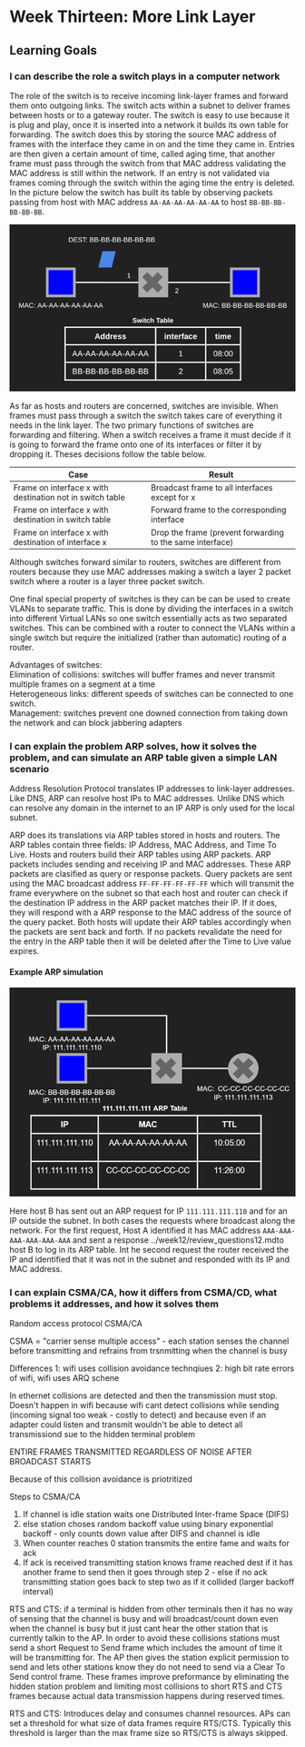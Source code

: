 # Week Thirteen: More Link Layer

## Learning Goals

### I can describe the role a switch plays in a computer network

The role of the switch is to receive incoming link-layer frames and forward them onto outgoing links. The switch acts within a subnet to deliver frames between hosts or to a gateway router. The switch is easy to use because it is plug and play, once it is inserted into a network it builds its own table for forwarding. The switch does this by storing the source MAC address of frames with the interface they came in on and the time they came in. Entries are then given a certain amount of time, called aging time, that another frame must pass through the switch from that MAC address validating the MAC address is still within the network. If an entry is not validated via frames coming through the switch within the aging time the entry is deleted. In the picture below the switch has built its table by observing packets passing from host with MAC address `AA-AA-AA-AA-AA-AA` to host `BB-BB-BB-BB-BB-BB`.

![switch with two hosts](img/img1.png)

As far as hosts and routers are concerned, switches are invisible. When frames must pass through a switch the switch takes care of everything it needs in the link layer. The two primary functions of switches are forwarding and filtering. When a switch receives a frame it must decide if it is going to forward the frame onto one of its interfaces or filter it by dropping it. Theses decisions follow the table below.

| Case                                                  | Result                                                      |
|-------------------------------------------------------|-------------------------------------------------------------|
| Frame on interface x with destination not in switch table | Broadcast frame to all interfaces except for x |
| Frame on interface x with destination in switch table   | Forward frame to the corresponding interface                 |
| Frame on interface x with destination of interface x   | Drop the frame (prevent forwarding to the same interface)     |

Although switches forward similar to routers, switches are different from routers because they use MAC addresses making a switch a layer 2 packet switch where a router is a layer three packet switch.

One final special property of switches is they can be can be used to create VLANs to separate traffic. This is done by dividing the interfaces in a switch into different Virtual LANs so one switch essentially acts as two separated switches. This can be combined with a router to connect the VLANs within a single switch but require the initialized (rather than automatic) routing of a router.

Advantages of switches:  
Elimination of collisions: switches will buffer frames and never transmit multiple frames on a segment at a time  
Heterogeneous links: different speeds of switches can be connected to one switch.  
Management: switches prevent one downed connection from taking down the network and can block jabbering adapters  

### I can explain the problem ARP solves, how it solves the problem, and can simulate an ARP table given a simple LAN scenario

Address Resolution Protocol translates IP addresses to link-layer addresses. Like DNS, ARP can resolve host IPs to MAC addresses. Unlike DNS which can resolve any domain in the internet to an IP ARP is only used for the local subnet.

ARP does its translations via ARP tables stored in hosts and routers. The ARP tables contain three fields: IP Address, MAC Address, and Time To Live. Hosts and routers build their ARP tables using ARP packets. ARP packets includes sending and receiving IP and MAC addresses. These ARP packets are clasified as query or response packets. Query packets are sent using the MAC broadcast address `FF-FF-FF-FF-FF-FF` which will transmit the frame everywhere on the subnet so that each host and router can check if the destination IP address in the ARP packet matches their IP. If it does, they will respond with a ARP response to the MAC address of the source of the query packet. Both hosts will update their ARP tables accordingly when the packets are sent back and forth. If no packets revalidate the need for the entry in the ARP table then it will be deleted after the Time to Live value expires.

#### Example ARP simulation

![ARP table in simple subnet](img/img2.jpg)

Here host B has sent out an ARP request for IP ```111.111.111.110``` and for an IP outside the subnet. In both cases the requests where broadcast along the network. For the first request, Host A identified it has MAC address ```AAA-AAA-AAA-AAA-AAA-AAA``` and sent a response ../week12/review_questions12.mdto host B to log in its ARP table. Int he second request the router received the IP and identified that it was not in the subnet and responded with its IP and MAC address.

### I can explain CSMA/CA, how it differs from CSMA/CD, what problems it addresses, and how it solves them

Random access protocol CSMA/CA

CSMA = "carrier sense multiple access" - each station senses the channel before transmitting and refrains from trsnmitting when the channel is busy

Differences 1: wifi uses collision avoidance technqiues 2: high bit rate errors of wifi, wifi uses ARQ schene

In ethernet collisions are detected and then the transmission must stop. Doesn't happen in wifi because wifi cant detect collisions while sending (incoming signal too weak - costly to detect) and because even if an adapter could listen and transmit wouldn't be able to detect all transmissiond sue to the hidden terminal problem

ENTIRE FRAMES TRANSMITTED REGARDLESS OF NOISE AFTER BROADCAST STARTS

Because of this collision avoidance is priotritized

Steps to CSMA/CA

1. If channel is idle station waits one Distributed Inter-frame Space (DIFS) 
2. else station choses random backoff value using binary exponential backoff - only counts down value after DIFS and channel is idle
2. When counter reaches 0 station transmits the entire fame and waits for ack
3. If ack is received transmitting station knows frame reached dest if it has another frame to send then it goes through step 2 - else if no ack transmitting station goes back to step two as if it collided (larger backoff interval)

RTS and CTS: if a terminal is hidden from other terminals then it has no way of sensing that the channel is busy and will broadcast/count down even when the channel is busy but it just cant hear the other station that is currently talkin to the AP. In order to avoid these collisions stations must send a short Request to Send frame which includes the amount of time it will be transmitting for. The AP then gives the station explicit permission to send and lets other stations know they do not need to send via a Clear To Send control frame. These frames improve preformance by eliminating the hidden station problem and limiting most collisions to short RTS and CTS frames because actual data transmission happens during reserved times.

RTS and CTS: Introduces delay and consumes channel resources. APs can set a threshold for what size of data frames require RTS/CTS. Typically this threshold is larger than the max frame size so RTS/CTS is always skipped.
